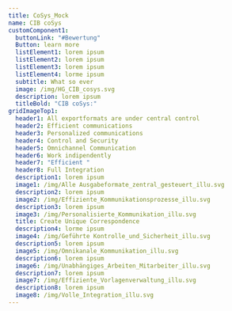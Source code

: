 ```yaml
---
title: CoSys_Mock
name: CIB coSys
customComponent1:
  buttonLink: "#Bewertung"
  Button: learn more
  listElement1: lorem ipsum
  listElement2: lorem ipsum
  listElement3: lorem ipsum
  listElement4: lorme ipsum
  subtitle: What so ever
  image: /img/HG_CIB_cosys.svg
  description: lorem ipsum
  titleBold: "CIB coSys:"
gridImageTop1:
  header1: All exportformats are under central control
  header2: Efficient communications
  header3: Personalized communications
  header4: Control and Security
  header5: Omnichannel Communication
  header6: Work indipendently
  header7: "Efficient "
  header8: Full Integration
  description1: lorem ipsum
  image1: /img/Alle Ausgabeformate_zentral_gesteuert_illu.svg
  description2: lorem ipsum
  image2: /img/Effiziente_Kommunikationsprozesse_illu.svg
  description3: lorem ipsum
  image3: /img/Personalisierte_Kommunikation_illu.svg
  title: Create Unique Correspondence
  description4: lorme ipsum
  image4: /img/Geführte Kontrolle_und_Sicherheit_illu.svg
  description5: lorem ipsum
  image5: /img/Omnikanale_Kommunikation_illu.svg
  description6: lorem ipsum
  image6: /img/Unabhängiges_Arbeiten_Mitarbeiter_illu.svg
  description7: lorem ipsum
  image7: /img/Effiziente_Vorlagenverwaltung_illu.svg
  description8: lorem ipsum
  image8: /img/Volle_Integration_illu.svg
---
```

